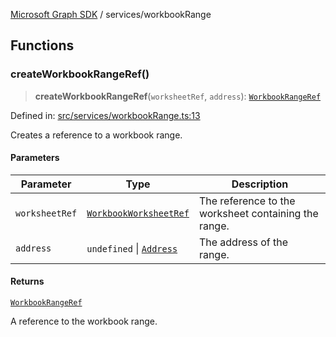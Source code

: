[Microsoft Graph SDK](../README.md) / services/workbookRange

## Functions

### createWorkbookRangeRef()

> **createWorkbookRangeRef**(`worksheetRef`, `address`): [`WorkbookRangeRef`](../models/WorkbookRangeRef.md#workbookrangeref)

Defined in: [src/services/workbookRange.ts:13](https://github.com/Future-Secure-AI/microsoft-graph/blob/main/src/services/workbookRange.ts#L13)

Creates a reference to a workbook range.

#### Parameters

| Parameter | Type | Description |
| ------ | ------ | ------ |
| `worksheetRef` | [`WorkbookWorksheetRef`](../models/WorkbookWorksheetRef.md#workbookworksheetref) | The reference to the worksheet containing the range. |
| `address` | `undefined` \| [`Address`](../models/Address.md#address) | The address of the range. |

#### Returns

[`WorkbookRangeRef`](../models/WorkbookRangeRef.md#workbookrangeref)

A reference to the workbook range.
